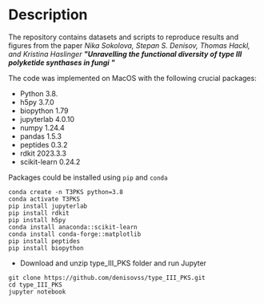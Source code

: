 # Description

The repository contains datasets and scripts to reproduce results and figures from the paper _Nika Sokolova, Stepan S. Denisov, Thomas Hackl, and Kristina Haslinger_
_**"Unravelling the functional diversity of type III polyketide synthases in fungi "**_


The code was implemented on MacOS with the following crucial packages:

* Python 3.8.
* h5py 3.7.0
* biopython 1.79
* jupyterlab 4.0.10
* numpy 1.24.4
* pandas 1.5.3
* peptides 0.3.2
* rdkit 2023.3.3
* scikit-learn 0.24.2

Packages could be installed using `pip` and `conda`
```
conda create -n T3PKS python=3.8
conda activate T3PKS
pip install jupyterlab
pip install rdkit
pip install h5py
conda install anaconda::scikit-learn
conda install conda-forge::matplotlib
pip install peptides
pip install biopython
```

* Download and unzip type_III_PKS folder and run Jupyter

```
git clone https://github.com/denisovss/type_III_PKS.git
cd type_III_PKS
jupyter notebook
```

